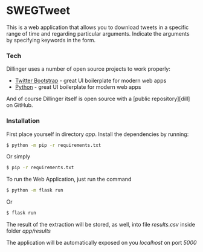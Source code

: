 # SWEGTweet

This is a web application that allows you to download tweets in a specific range of time and regarding particular arguments.
Indicate the arguments by specifying keywords in the form.

### Tech

Dillinger uses a number of open source projects to work properly:

* [Twitter Bootstrap] - great UI boilerplate for modern web apps
* [Python] - great UI boilerplate for modern web apps

And of course Dillinger itself is open source with a [public repository][dill]
 on GitHub.

### Installation

First place yourself in directory *app*.
Install the dependencies by running:

```sh
$ python -m pip -r requirements.txt
```

Or simply

```sh
$ pip -r requirements.txt
```

To run the Web Application, just run the command

```sh
$ python -m flask run
```

Or

```sh
$ flask run
```

The result of the extraction will be stored, as well, into file _results.csv_ inside folder _app/results_

The application will be automatically exposed on you *localhost* on port _5000_

   [Twitter Bootstrap]: <http://twitter.github.com/bootstrap/>
   [jQuery]: <http://jquery.com>
   [Python]: <https://www.python.org/>
   [Flask]: <https://flask.palletsprojects.com/en/1.1.x/>
